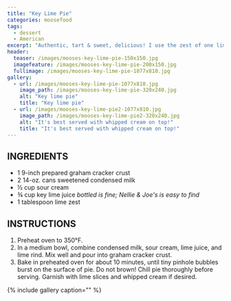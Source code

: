 ```yaml
---
title: "Key Lime Pie"
categories: moosefood
tags: 
  - dessert
  - American
excerpt: "Authentic, tart & sweet, delicious! I use the zest of one lime (without measuring; it's usually just over 1 tablespoon), then juice that lime and add to it enough key lime juice to make the ¾ cup. Do not attempt to cover with foil or plastic wrap for chilling! Save the plastic lid from the pie crust, and cover the pie with it for chilling."
header:
  teaser: /images/mooses-key-lime-pie-150x150.jpg
  imagefeature: /images/mooses-key-lime-pie-200x150.jpg
  fullimage: /images/mooses-key-lime-pie-1077x810.jpg
gallery:
  - url: /images/mooses-key-lime-pie-1077x810.jpg
    image_path: /images/mooses-key-lime-pie-320x240.jpg
    alt: "Key lime pie"
    title: "Key lime pie"
  - url: /images/mooses-key-lime-pie2-1077x810.jpg
    image_path: /images/mooses-key-lime-pie2-320x240.jpg
    alt: "It's best served with whipped cream on top!"
    title: "It's best served with whipped cream on top!"
---
```


## INGREDIENTS
* 1 9-inch prepared graham cracker crust
* 2 14-oz. cans sweetened condensed milk
* ½ cup sour cream
* ¾ cup key lime juice _bottled is fine; Nellie & Joe's is easy to find_
* 1 tablespoon lime zest

## INSTRUCTIONS
1. Preheat oven to 350°F.
2. In a medium bowl, combine condensed milk, sour cream, lime juice, and lime rind. Mix well and pour into graham cracker crust.
3. Bake in preheated oven for about 10 minutes, until tiny pinhole bubbles burst on the surface of pie. Do not brown! Chill pie thoroughly before serving. Garnish with lime slices and whipped cream if desired.

{% include gallery caption="" %}